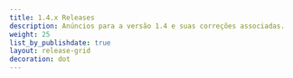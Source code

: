 ```yaml
---
title: 1.4.x Releases
description: Anúncios para a versão 1.4 e suas correções associadas.
weight: 25
list_by_publishdate: true
layout: release-grid
decoration: dot
---
```

